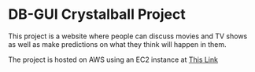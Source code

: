 # DB-GUI Crystalball Project

This project is a website where people can discuss movies and TV shows as well as make predictions on what they think will happen in them.

The project is hosted on AWS using an EC2 instance at [This Link](crystalball-db.cbmw6dtmhdx7.us-east-2.rds.amazonaws.com)